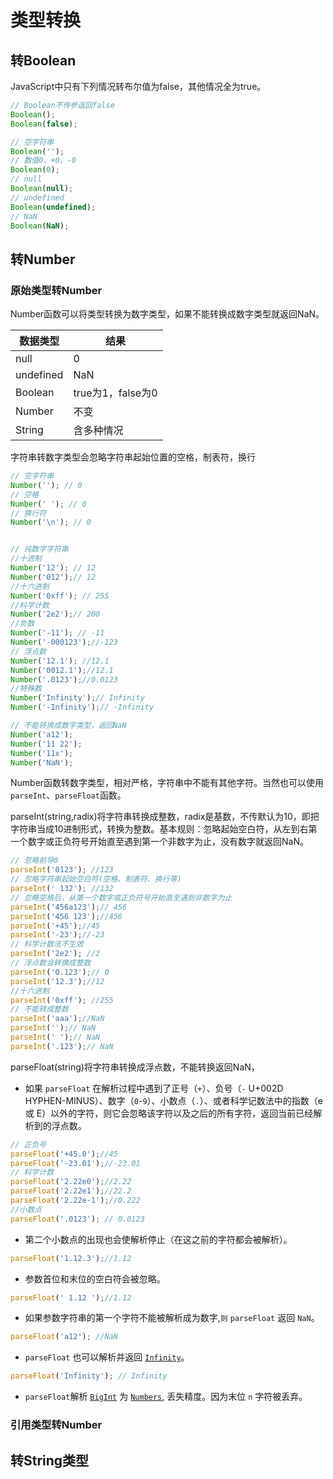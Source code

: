 # 类型转换

## 转Boolean

JavaScript中只有下列情况转布尔值为false，其他情况全为true。

```js
// Boolean不传参返回false
Boolean();
Boolean(false);

// 空字符串
Boolean('');
// 数值0、+0、-0
Boolean(0);
// null
Boolean(null);
// undefined
Boolean(undefined);
// NaN
Boolean(NaN);
```

## 转Number

### 原始类型转Number

Number函数可以将类型转换为数字类型，如果不能转换成数字类型就返回NaN。

| 数据类型  | 结果              |
| --------- | ----------------- |
| null      | 0                 |
| undefined | NaN               |
| Boolean   | true为1，false为0 |
| Number    | 不变              |
| String    | 含多种情况        |

字符串转数字类型会忽略字符串起始位置的空格，制表符，换行

```js
// 空字符串
Number(''); // 0
// 空格
Number(' '); // 0
// 换行符
Number('\n'); // 0


// 纯数字字符串
//十进制
Number('12'); // 12
Number('012');// 12
//十六进制
Number('0xff'); // 255
//科学计数
Number('2e2');// 200
//负数
Number('-11'); // -11
Number('-000123');//-123
// 浮点数
Number('12.1'); //12.1
Number('0012.1');//12.1
Number('.0123');//0.0123
//特殊数
Number('Infinity');// Infinity
Number('-Infinity');// -Infinity

// 不能转换成数字类型，返回NaN
Number('a12');
Number('11 22');
Number('11x');
Number('NaN');
```

Number函数转数字类型，相对严格，字符串中不能有其他字符。当然也可以使用`parseInt`、`parseFloat`函数。

parseInt(string,radix)将字符串转换成整数，radix是基数，不传默认为10，即把字符串当成10进制形式，转换为整数。基本规则：忽略起始空白符，从左到右第一个数字或正负符号开始直至遇到第一个非数字为止，没有数字就返回NaN。

```js
// 忽略前导0
parseInt('0123'); //123
// 忽略字符串起始空白符(空格、制表符、换行等)
parseInt(' 132'); //132
// 忽略空格后，从第一个数字或正负符号开始直至遇到非数字为止
parseInt('456a123');// 456
parseInt('456 123');//456
parseInt('+45');//45
parseInt('-23');//-23
// 科学计数法不生效
parseInt('2e2'); //2
// 浮点数会转换成整数
parseInt('0.123');// 0
parseInt('12.3');//12
//十六进制
parseInt('0xff'); //255
// 不能转成整数
parseInt('aaa');//NaN
parseInt('');// NaN
parseInt(' ');// NaN
parseInt('.123');// NaN
```

parseFloat(string)将字符串转换成浮点数，不能转换返回NaN，

- 如果 `parseFloat` 在解析过程中遇到了正号（`+`）、负号（`-` U+002D HYPHEN-MINUS）、数字（`0`-`9`）、小数点（`.`）、或者科学记数法中的指数（e 或 E）以外的字符，则它会忽略该字符以及之后的所有字符，返回当前已经解析到的浮点数。

```js
// 正负号
parseFloat('+45.0');//45
parseFloat('-23.01');//-23.01
// 科学计数
parseFloat('2.22e0');//2.22
parseFloat('2.22e1');//22.2
parseFloat('2.22e-1');//0.222
//小数点
parseFloat('.0123'); // 0.0123
```

- 第二个小数点的出现也会使解析停止（在这之前的字符都会被解析）。

```js
parseFloat('1.12.3');//1.12
```

- 参数首位和末位的空白符会被忽略。

```js
parseFloat(' 1.12 ');//1.12
```

- 如果参数字符串的第一个字符不能被解析成为数字,`则` `parseFloat` 返回 `NaN`。

```js
parseFloat('a12'); //NaN
```

- `parseFloat` 也可以解析并返回 [`Infinity`](https://developer.mozilla.org/zh-CN/docs/Web/JavaScript/Reference/Global_Objects/Infinity)。

```js
parseFloat('Infinity'); // Infinity
```

- `parseFloat`解析 [`BigInt`](https://developer.mozilla.org/zh-CN/docs/Web/JavaScript/Reference/Global_Objects/BigInt) 为 [`Numbers`](https://developer.mozilla.org/zh-CN/docs/Web/JavaScript/Reference/Global_Objects/Number), 丢失精度。因为末位 `n` 字符被丢弃。

### 引用类型转Number

## 转String类型